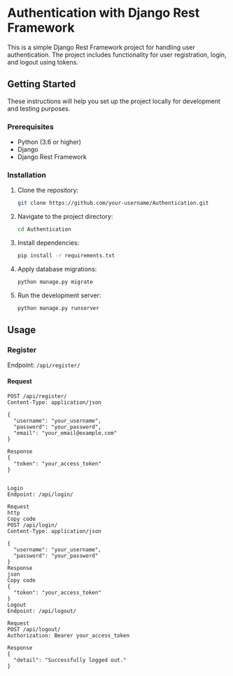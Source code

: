 # Authentication with Django Rest Framework

This is a simple Django Rest Framework project for handling user authentication. The project includes functionality for user registration, login, and logout using tokens.

## Getting Started

These instructions will help you set up the project locally for development and testing purposes.

### Prerequisites

- Python (3.6 or higher)
- Django
- Django Rest Framework

### Installation

1. Clone the repository:

    ```bash
    git clone https://github.com/your-username/Authentication.git
    ```

2. Navigate to the project directory:

    ```bash
    cd Authentication
    ```

3. Install dependencies:

    ```bash
    pip install -r requirements.txt
    ```

4. Apply database migrations:

    ```bash
    python manage.py migrate
    ```

5. Run the development server:

    ```bash
    python manage.py runserver
    ```

## Usage

### Register

Endpoint: `/api/register/`

#### Request

```http
POST /api/register/
Content-Type: application/json

{
  "username": "your_username",
  "password": "your_password",
  "email": "your_email@example.com"
}

Response
{
  "token": "your_access_token"
}


Login
Endpoint: /api/login/

Request
http
Copy code
POST /api/login/
Content-Type: application/json

{
  "username": "your_username",
  "password": "your_password"
}
Response
json
Copy code
{
  "token": "your_access_token"
}
Logout
Endpoint: /api/logout/

Request
POST /api/logout/
Authorization: Bearer your_access_token

Response
{
  "detail": "Successfully logged out."
}
